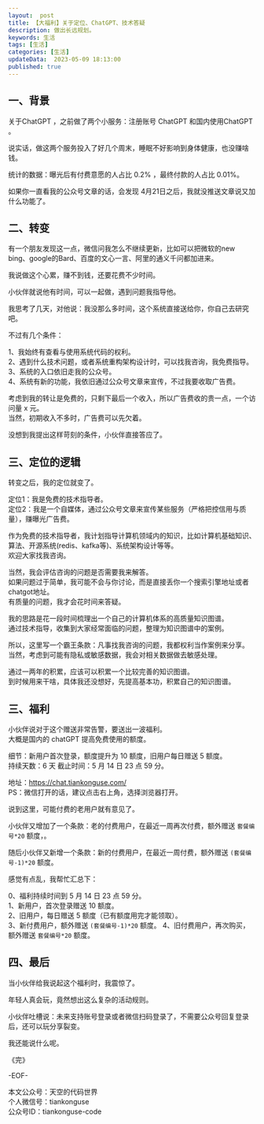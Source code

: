 ```yaml
---   
layout:  post  
title: 【大福利】关于定位、ChatGPT、技术答疑
description: 做出长远规划。          
keywords: 生活
tags: [生活]    
categories: [生活]  
updateData:  2023-05-09 18:13:00  
published: true  
---  
```



## 一、背景


关于ChatGPT ，之前做了两个小服务：注册账号 ChatGPT 和国内使用ChatGPT 。  


说实话，做这两个服务投入了好几个周末，睡眠不好影响到身体健康，也没赚啥钱。  


统计的数据：曝光后有付费意愿的人占比 0.2% ，最终付款的人占比 0.01%。   



如果你一直看我的公众号文章的话，会发现 4月21日之后，我就没推送文章说又加什么功能了。  


## 二、转变  


有一个朋友发现这一点，微信问我怎么不继续更新，比如可以把微软的new bing、google的Bard、百度的文心一言、阿里的通义千问都加进来。  


我说做这个心累，赚不到钱，还要花费不少时间。  


小伙伴就说他有时间，可以一起做，遇到问题我指导他。  


我思考了几天，对他说：我没那么多时间，这个系统直接送给你，你自己去研究吧。  


不过有几个条件：  


1、我始终有查看与使用系统代码的权利。  
2、遇到什么技术问题，或者系统重构架构设计时，可以找我咨询，我免费指导。  
3、系统的入口依旧走我的公众号。  
4、系统有新的功能，我依旧通过公众号文章来宣传，不过我要收取广告费。  



考虑到我的转让是免费的，只剩下最后一个收入，所以广告费收的贵一点，一个访问量 x 元。  
当然，初期收入不多时，广告费可以先欠着。  


没想到我提出这样苛刻的条件，小伙伴直接答应了。  


## 三、定位的逻辑


转变之后，我的定位就变了。  


定位1：我是免费的技术指导者。  
定位2：我是一个自媒体，通过公众号文章来宣传某些服务（严格把控信用与质量），赚曝光广告费。


作为免费的技术指导者，我计划指导计算机领域内的知识，比如计算机基础知识、算法、开源系统(redis、kafka等)、系统架构设计等等。  
欢迎大家找我咨询。  


当然，我会评估咨询的问题是否需要我来解答。  
如果问题过于简单，我可能不会与你讨论，而是直接丢你一个搜索引擎地址或者chatgot地址。  
有质量的问题，我才会花时间来答疑。  


我的思路是花一段时间梳理出一个自己的计算机体系的高质量知识图谱。  
通过技术指导，收集到大家经常面临的问题，整理为知识图谱中的案例。  


所以，这里写一个霸王条款：凡事找我咨询的问题，我都权利当作案例来分享。  
当然，考虑到可能有隐私或敏感数据，我会对相关数据做去敏感处理。  


通过一两年的积累，应该可以积累一个比较完善的知识图谱。  
到时候用来干啥，具体我还没想好，先提高基本功，积累自己的知识图谱。  


## 三、福利  


小伙伴说对于这个赠送非常告警，要送出一波福利。  
大概是国内的 chatGPT 提高免费使用的额度。  


细节：新用户首次登录，额度提升为 10 额度，旧用户每日赠送 5 额度。  
持续天数：6 天
截止时间：5 月 14 日 23 点 59 分。  


地址：https://chat.tiankonguse.com/  
PS：微信打开的话，建议点击右上角，选择浏览器打开。   


说到这里，可能付费的老用户就有意见了。  


小伙伴又增加了一个条款：老的付费用户，在最近一周再次付费，额外赠送 `套餐编号*20` 额度，。  


随后小伙伴又新增一个条款：新的付费用户，在最近一周付费，额外赠送 `(套餐编号-1)*20` 额度。  


感觉有点乱，我帮忙汇总下：  


0、福利持续时间到 5 月 14 日 23 点 59 分。  
1、新用户，首次登录赠送 10 额度。  
2、旧用户，每日赠送 5 额度（已有额度用完才能领取）。  
3、新付费用户，额外赠送 `(套餐编号-1)*20` 额度。
4、旧付费用户，再次购买，额外赠送 `套餐编号*20` 额度。  



## 四、最后  


当小伙伴给我说起这个福利时，我震惊了。  


年轻人真会玩，竟然想出这么复杂的活动规则。  


小伙伴吐槽说：未来支持账号登录或者微信扫码登录了，不需要公众号回复登录后，还可以玩分享裂变。  


我还能说什么呢。  




《完》  


-EOF-  



本文公众号：天空的代码世界  
个人微信号：tiankonguse  
公众号ID：tiankonguse-code  
  


